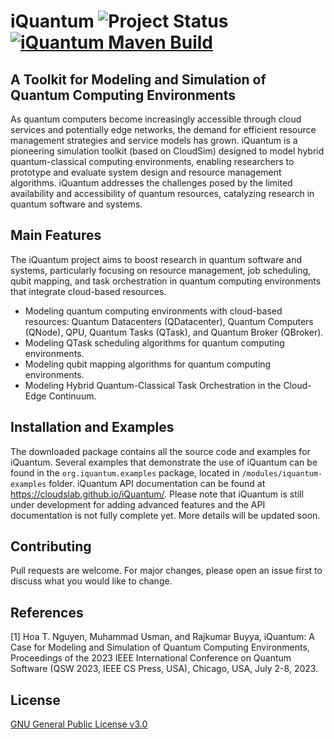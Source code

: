 
# iQuantum ![Project Status](https://img.shields.io/badge/Project-Under%20Development-yellow) [![iQuantum Maven Build](https://github.com/Cloudslab/iQuantum/actions/workflows/maven.yml/badge.svg)](https://github.com/Cloudslab/iQuantum/actions/workflows/maven.yml)

##  A Toolkit for Modeling and Simulation of Quantum Computing Environments

As quantum computers become increasingly accessible through 
cloud services and potentially edge networks, the demand for efficient resource 
management strategies and service models has grown. 
iQuantum is a pioneering simulation toolkit (based on CloudSim) designed to model hybrid quantum-classical
computing environments, enabling researchers to prototype and evaluate system design and
resource management algorithms. iQuantum addresses the challenges posed by the limited 
availability and accessibility of quantum resources, catalyzing research in 
quantum software and systems.

## Main Features
The iQuantum project aims to boost research in quantum software and systems,
particularly focusing on resource management, job scheduling, qubit mapping, and
task orchestration in quantum computing environments that
integrate cloud-based resources.
- Modeling quantum computing environments with cloud-based resources: Quantum Datacenters (QDatacenter), 
Quantum Computers (QNode), QPU, Quantum Tasks (QTask), and Quantum Broker (QBroker).
- Modeling QTask scheduling algorithms for quantum computing environments.
- Modeling qubit mapping algorithms for quantum computing environments.
- Modeling Hybrid Quantum-Classical Task Orchestration in the Cloud-Edge Continuum.


## Installation and Examples
The downloaded package contains all the source code and examples for iQuantum.
Several examples that demonstrate the use of iQuantum can be found in the `org.iquantum.examples` package, located in `/modules/iquantum-examples` folder.
iQuantum API documentation can be found at https://cloudslab.github.io/iQuantum/.
Please note that iQuantum is still under development for adding advanced features and the API documentation is not fully complete yet. 
More details will be updated soon.

## Contributing
Pull requests are welcome. 
For major changes, please open an issue first to discuss what you would like to change.

## References
[1] Hoa T. Nguyen, Muhammad Usman, and Rajkumar Buyya, iQuantum: A Case for Modeling and Simulation of Quantum Computing Environments, Proceedings of the 2023 IEEE International Conference on Quantum Software (QSW 2023, IEEE CS Press, USA), Chicago, USA, July 2-8, 2023.
## License
[GNU General Public License v3.0](https://www.gnu.org/licenses/gpl-3.0.en.html)
